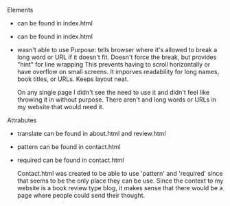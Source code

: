 Elements
- <picture> can be found in index.html
- <embed> can be found in index.html
- <wbr> wasn't able to use
  Purpose: tells browser where it's allowed to break a long word or URL if it doesn't fit. Doesn't force the break, but provides "hint" for line wrapping
  This prevents having to scroll horizontally or have overflow on small screens.
  It imporves readability for long names, book titles, or URLs.
  Keeps layout neat.

  On any single page I didn't see the need to use it and didn't feel like throwing it in without purpose. There aren't and long words or URLs in my website that would need it. 

Attrabutes
- translate can be found in about.html and review.html
- pattern can be found in contact.html
- required can be found in contact.html
  
  Contact.html was created to be able to use 'pattern' and 'required' since that seems to be the only place they can be use. Since the context to my website is a book review type blog, it makes sense that there would be a page where people could send their thought.
